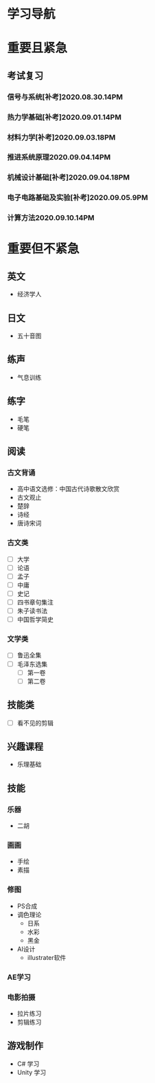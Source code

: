 # 学习导航


# 重要且紧急
## 考试复习
### 信号与系统[补考]2020.08.30.14PM
### 热力学基础[补考]2020.09.01.14PM
### 材料力学[补考]2020.09.03.18PM
### 推进系统原理2020.09.04.14PM
### 机械设计基础[补考]2020.09.04.18PM
### 电子电路基础及实验[补考]2020.09.05.9PM
### 计算方法2020.09.10.14PM






# 重要但不紧急

## 英文
- 经济学人

## 日文
- 五十音图

## 练声
- 气息训练

## 练字
- 毛笔
- 硬笔

## 阅读
### 古文背诵
- 高中语文选修：中国古代诗歌散文欣赏
- 古文观止
- 楚辞
- 诗经
- 唐诗宋词
### 古文类
- [ ] 大学
- [ ] 论语
- [ ] 孟子
- [ ] 中庸
- [ ] 史记
- [ ] 四书章句集注
- [ ] 朱子读书法
- [ ] 中国哲学简史
### 文学类
- [ ] 鲁迅全集
- [ ] 毛泽东选集
    - [ ] 第一卷
    - [ ] 第二卷
## 技能类
- [ ] 看不见的剪辑

## 兴趣课程
- 乐理基础

## 技能
### 乐器
- 二胡
### 画画
- 手绘
- 素描
### 修图
- PS合成
- 调色理论
    - 日系
    - 水彩
    - 黑金
- AI设计
    - illustrater软件
### AE学习
### 电影拍摄
- 拉片练习
- 剪辑练习

## 游戏制作
- C# 学习
- Unity 学习
